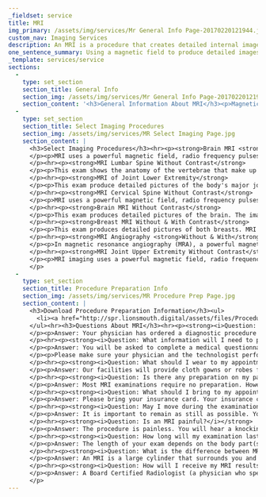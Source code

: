 ```yaml
---
_fieldset: service
title: MRI
img_primary: /assets/img/services/Mr General Info Page-20170220121944.jpg
custom_nav: Imaging Services
description: An MRI is a procedure that creates detailed internal images of the body. MRIs can assist physicians in detecting diseases or other abnormalities very early stages.
one_sentence_summary: Using a magnetic field to produce detailed images of the body.
_template: services/service
sections:
  - 
    type: set_section
    section_title: General Info
    section_img: /assets/img/services/Mr General Info Page-20170220121947.jpg
    section_content: '<h3>General Information About MRI</h3><p>Magnetic Resonance Imaging, or MRI, is a procedure that uses a magnet, radio waves, and a computer to create detailed internal images of the body for your doctor to see. MRI can assist physicians in detecting and diagnosing diseases or other abnormalities in very early stages.</p><p>The physicians and staff of St. Paul Radiology are pleased to provide you with answers to questions you may have about your upcoming exam. This information will help ensure a positive experience when you are a patient for MRI.</p>'
  - 
    type: set_section
    section_title: Select Imaging Procedures
    section_img: /assets/img/services/MR Select Imaging Page.jpg
    section_content: |
      <h3>Select Imaging Procedures</h3><hr><p><strong>Brain MRI <strong>Without & With</strong> Contrast</strong>
      </p><p>MRI uses a powerful magnetic field, radio frequency pulses and a computer to produce detailed pictures of the brain. The images acquired are used to diagnose and detect normal, diseased, or injured brain and assist in determining how the brain is functioning, as well as for assessing the potential risks of surgery or other invasive treatments of the brain. This MRI examination will require the patient to receive an injection of contrast into the bloodstream. The contrast material used for an MRI exam, called gadolinium, does not contain iodine and is less likely to cause side effects or an allergic reaction.
      </p><hr><p><strong>MRI Lumbar Spine Without Contrast</strong>
      </p><p>This exam shows the anatomy of the vertebrae that make up the spine, as well as the disks, spinal cord and the spaces between the vertebrae through which nerves pass. In this procedure, only the lumbar (lower) portion of the spine will be imaged.
      </p><hr><p><strong>MRI of Joint Lower Extremity</strong>
      </p><p>This exam produce detailed pictures of the body's major joints to diagnose or evaluate degenerative joint disorders such as arthritis and meniscus tears (knee), joint abnormalities due to trauma, tumors involving joints, and pain, swelling or bleeding in the tissues in and around the joints.
      </p><hr><p><strong>MRI Cervical Spine Without Contrast</strong>
      </p><p>MRI uses a powerful magnetic field, radio frequency pulses and a computer to produce detailed pictures that show the anatomy of the vertebrae that make up the spine, as well as the disks, spinal cord and the spaces between the vertebrae through which nerves pass. In this procedure, only the cervical (neck) portion of the spine will be imaged.
      </p><hr><p><strong>Brain MRI Without Contrast</strong>
      </p><p>This exam produces detailed pictures of the brain. The images acquired are used to diagnose and detect normal, diseased, or injured brain and assist in determining how the brain is functioning, as well as for assessing the potential risks of surgery or other invasive treatments of the brain. This MRI examination does not require the patient to swallow contrast material or receive an injection of contrast into the bloodstream. The contrast material used for an MRI exam, called gadolinium, does not contain iodine and is less likely to cause side effects or an allergic reaction.
      </p><hr><p><strong>Breast MRI Without & With Contrast</strong>
      </p><p>This exam produces detailed pictures of both breasts. MRI of the breast is not a replacement for mammography or ultrasound imaging but rather a supplemental tool for detecting and staging breast cancer and other breast abnormalities.
      </p><hr><p><strong>MRI Angiography <strong>Without & With</strong> Contrast</strong>
      </p><p>In magnetic resonance angiography (MRA), a powerful magnetic field, radio waves and a computer produce detailed images and is used to examine blood vessels in the brain to identify the effects of a stroke, other disease and/or aneurysms. The brain MRA is also used for surgical planning and treatment.
      </p><hr><p><strong>MRI Joint Upper Extremity Without Contrast</strong>
      </p><p>MRI imaging uses a powerful magnetic field, radio frequency pulses and a computer to produce detailed pictures of the body's major joints to diagnose or evaluate degenerative joint disorders such as arthritis, joint abnormalities due to trauma, tumors involving joints, and pain, swelling or bleeding in the tissues in and around the joints.<br>
      </p>
  - 
    type: set_section
    section_title: Procedure Preparation Info
    section_img: /assets/img/services/MR Procedure Prep Page.jpg
    section_content: |
      <h3>Download Procedure Preparation Information</h3><ul>
      	<li><a href="http://spr.lionsmouth.digital/assets/files/Procedure%20Info%20-%20MRI.pdf" target="_blank"></a><a href="/assets/files/Procedure Prep Info - MRI-20161007145437.pdf" target="_blank">MRI Procedure Preparation</a></li>
      </ul><hr><h3>Questions About MRI</h3><hr><p><strong><i>Question: What is MRI?</i></strong>
      </p><p>Answer: Your physician has ordered a diagnostic procedure known as Magnetic Resonance Imaging, or MRI. MRI uses a magnetic field, radio waves and a computer to create extremely detailed images of the human body. Before your exam begins, an MRI technologist will ask you some medical questions, explain your procedure and assist you into the MRI room. You will be asked to lie on a padded table, which will move into the magnet opening, and your exam will begin.
      </p><hr><p><strong><i>Question: What information will I need to provide prior to my MRI examination?</i></strong>
      </p><p>Answer: You will be asked to complete a medical questionnaire that will assist the technologist in assuring that the highest quality exam is performed.
      </p><p>Please make sure your physician and the technologist performing your exam know if you have a pacemaker, prosthesis, aneurysm clips, metal implants or other metal objects in your body. If you know you have had metal in your eyes, please inform us, as you may require an additional study prior to your MRI.
      </p><hr><p><strong><i>Question: What should I wear to my appointment?</i></strong>
      </p><p>Answer: Our facilities will provide cloth gowns or robes for all patients scheduled for an MRI. Lockers are available to store your personal belongings.
      </p><hr><p><strong><i>Question: Is there any preparation on my part prior to my MRI?</i></strong>
      </p><p>Answer: Most MRI examinations require no preparation. However, for exams that do require preparation, information will be provided to you by your physician's office.
      </p><hr><p><strong><i>Question: What should I bring to my appointment?</i></strong>
      </p><p>Answer: Please bring your insurance card. Your insurance company will be billed for the procedure. You will receive a bill for any co-pay or non-covered expenses from St. Paul Radiology Outpatient Imaging.
      </p><hr><p><strong><i>Question: May I move during the examination?</i></strong>
      </p><p>Answer: It is important to remain as still as possible. Your technologist may ask you to hold your breath. If you have special needs, please let your technologist know.
      </p><hr><p><strong><i>Question: Is an MRI painful?</i></strong>
      </p><p>Answer: The procedure is painless. You will hear a knocking sound as each series of images is taken.
      </p><hr><p><strong><i>Question: How long will my examination last?</i></strong>
      </p><p>Answer: The length of your exam depends on the body part(s) your physician has ordered to be scanned, but most exams last approximately 30-45 minutes.
      </p><hr><p><strong><i>Question: What is the difference between MRI and Open MRI?</i></strong>
      </p><p>Answer: An MRI is a large cylinder that surrounds you and is open on both ends (as appears in photograph on cover). An Open MRI is open on the sides (as appears in photograph at left). Your physician will determine which type of MRI is most appropriate for you. St. Paul Radiology is proud to offer MRI and High Field Open MRI.
      </p><hr><p><strong><i>Question: How will I receive my MRI results?</i></strong>
      </p><p>Answer: A Board Certified Radiologist (a physician who specializes in interpreting diagnostic images) will study the images from your examination and send a report to your physician.
      </p>
---
```






















